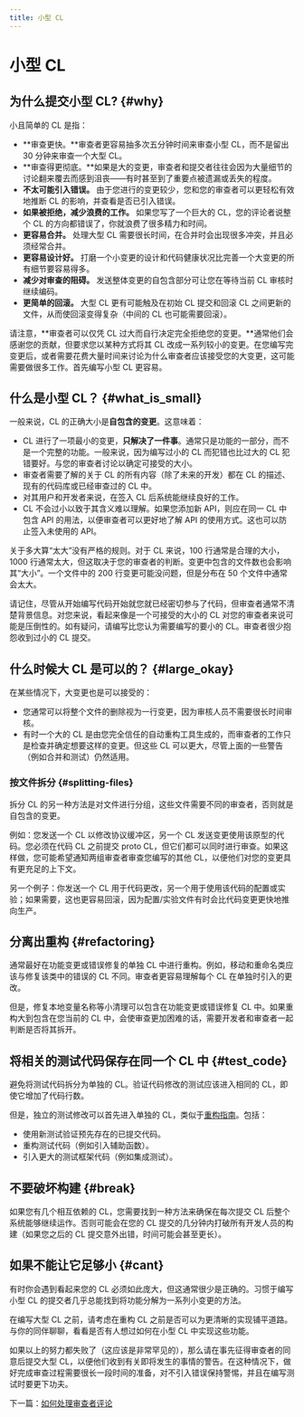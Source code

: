 ```yaml
---
title: 小型 CL
---
```


# 小型 CL

## 为什么提交小型 CL? {#why}

小且简单的 CL 是指：

 - **审查更快。**审查者更容易抽多次五分钟时间来审查小型 CL，而不是留出 30 分钟来审查一个大型 CL。
 - **审查得更彻底。**如果是大的变更，审查者和提交者往往会因为大量细节的讨论翻来覆去而感到沮丧——有时甚至到了重要点被遗漏或丢失的程度。
 - **不太可能引入错误。** 由于您进行的变更较少，您和您的审查者可以更轻松有效地推断 CL 的影响，并查看是否已引入错误。
 - **如果被拒绝，减少浪费的工作。** 如果您写了一个巨大的 CL，您的评论者说整个 CL 的方向都错误了，你就浪费了很多精力和时间。
 - **更容易合并。** 处理大型 CL 需要很长时间，在合并时会出现很多冲突，并且必须经常合并。
 - **更容易设计好。** 打磨一个小变更的设计和代码健康状况比完善一个大变更的所有细节要容易得多。
 - **减少对审查的阻碍。** 发送整体变更的自包含部分可让您在等待当前 CL 审核时继续编码。
 - **更简单的回滚。** 大型 CL 更有可能触及在初始 CL 提交和回滚 CL 之间更新的文件，从而使回滚变得复杂（中间的 CL 也可能需要回滚）。

请注意，**审查者可以仅凭 CL 过大而自行决定完全拒绝您的变更。**通常他们会感谢您的贡献，但要求您以某种方式将其 CL 改成一系列较小的变更。在您编写完变更后，或者需要花费大量时间来讨论为什么审查者应该接受您的大变更，这可能需要做很多工作。首先编写小型 CL 更容易。

## 什么是小型 CL？ {#what_is_small}

一般来说，CL 的正确大小是**自包含的变更**。这意味着：

 -  CL 进行了一项最小的变更，**只解决了一件事**。通常只是功能的一部分，而不是一个完整的功能。一般来说，因为编写过小的 CL 而犯错也比过大的 CL 犯错要好。与您的审查者讨论以确定可接受的大小。
 - 审查者需要了解的关于 CL 的所有内容（除了未来的开发）都在 CL 的描述、现有的代码库或已经审查过的 CL 中。
 - 对其用户和开发者来说，在签入 CL 后系统能继续良好的工作。
 -  CL 不会过小以致于其含义难以理解。如果您添加新 API，则应在同一 CL 中包含 API 的用法，以便审查者可以更好地了解 API 的使用方式。这也可以防止签入未使用的 API。

关于多大算“太大”没有严格的规则。对于 CL 来说，100 行通常是合理的大小，1000 行通常太大，但这取决于您的审查者的判断。变更中包含的文件数也会影响其“大小”。一个文件中的 200 行变更可能没问题，但是分布在 50 个文件中通常会太大。

请记住，尽管从开始编写代码开始就您就已经密切参与了代码，但审查者通常不清楚背景信息。对您来说，看起来像是一个可接受的大小的 CL 对您的审查者来说可能是压倒性的。如有疑问，请编写比您认为需要编写的要小的 CL。审查者很少抱怨收到过小的 CL 提交。

## 什么时候大 CL 是可以的？ {#large_okay}

在某些情况下，大变更也是可以接受的：

 - 您通常可以将整个文件的删除视为一行变更，因为审核人员不需要很长时间审核。
 - 有时一个大的 CL 是由您完全信任的自动重构工具生成的，而审查者的工作只是检查并确定想要这样的变更。但这些 CL 可以更大，尽管上面的一些警告（例如合并和测试）仍然适用。

### 按文件拆分 {#splitting-files}

拆分 CL 的另一种方法是对文件进行分组，这些文件需要不同的审查者，否则就是自包含的变更。

例如：您发送一个 CL 以修改协议缓冲区，另一个 CL 发送变更使用该原型的代码。您必须在代码 CL 之前提交 proto CL，但它们都可以同时进行审查。如果这样做，您可能希望通知两组审查者审查您编写的其他 CL，以便他们对您的变更具有更充足的上下文。

另一个例子：你发送一个 CL 用于代码更改，另一个用于使用该代码的配置或实验；如果需要，这也更容易回滚，因为配置/实验文件有时会比代码变更更快地推向生产。

## 分离出重构 {#refactoring}

通常最好在功能变更或错误修复的单独 CL 中进行重构。例如，移动和重命名类应该与修复该类中的错误的 CL 不同。审查者更容易理解每个 CL 在单独时引入的更改。

但是，修复本地变量名称等小清理可以包含在功能变更或错误修复 CL 中。如果重构大到包含在您当前的 CL 中，会使审查更加困难的话，需要开发者和审查者一起判断是否将其拆开。

## 将相关的测试代码保存在同一个 CL 中 {#test_code}

避免将测试代码拆分为单独的 CL。验证代码修改的测试应该进入相同的 CL，即使它增加了代码行数。

但是，独立的测试修改可以首先进入单独的 CL，类似于[重构指南](#refactoring)。包括：

 - 使用新测试验证预先存在的已提交代码。
 - 重构测试代码（例如引入辅助函数）。
 - 引入更大的测试框架代码（例如集成测试）。

## 不要破坏构建 {#break}

如果您有几个相互依赖的 CL，您需要找到一种方法来确保在每次提交 CL 后整个系统能够继续运作。否则可能会在您的 CL 提交的几分钟内打破所有开发人员的构建（如果您之后的 CL 提交意外出错，时间可能会甚至更长）。

## 如果不能让它足够小 {#cant}

有时你会遇到看起来您的 CL 必须如此庞大，但这通常很少是正确的。习惯于编写小型 CL 的提交者几乎总能找到将功能分解为一系列小变更的方法。

在编写大型 CL 之前，请考虑在重构 CL 之前是否可以为更清晰的实现铺平道路。与你的同伴聊聊，看看是否有人想过如何在小型 CL 中实现这些功能。

如果以上的努力都失败了（这应该是非常罕见的），那么请在事先征得审查者的同意后提交大型 CL，以便他们收到有关即将发生的事情的警告。在这种情况下，做好完成审查过程需要很长一段时间的准备，对不引入错误保持警惕，并且在编写测试时要更下功夫。

下一篇：[如何处理审查者评论](../handling-comments)
